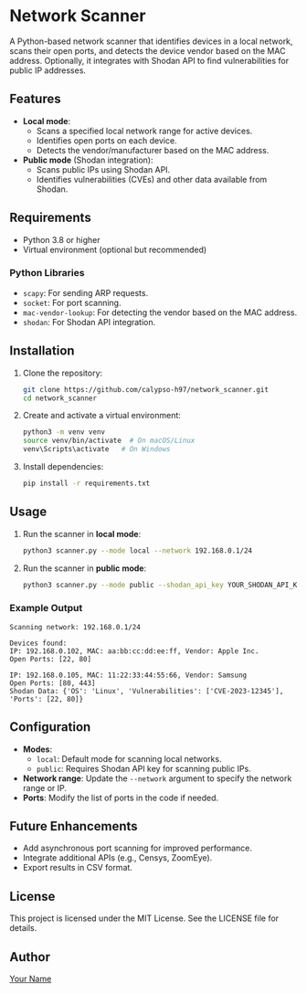 # Network Scanner

A Python-based network scanner that identifies devices in a local network, scans their open ports, and detects the device vendor based on the MAC address. Optionally, it integrates with Shodan API to find vulnerabilities for public IP addresses.

## Features
- **Local mode**:
  - Scans a specified local network range for active devices.
  - Identifies open ports on each device.
  - Detects the vendor/manufacturer based on the MAC address.
- **Public mode** (Shodan integration):
  - Scans public IPs using Shodan API.
  - Identifies vulnerabilities (CVEs) and other data available from Shodan.

## Requirements
- Python 3.8 or higher
- Virtual environment (optional but recommended)

### Python Libraries
- `scapy`: For sending ARP requests.
- `socket`: For port scanning.
- `mac-vendor-lookup`: For detecting the vendor based on the MAC address.
- `shodan`: For Shodan API integration.

## Installation
1. Clone the repository:
   ```bash
   git clone https://github.com/calypso-h97/network_scanner.git
   cd network_scanner
   ```

2. Create and activate a virtual environment:
   ```bash
   python3 -m venv venv
   source venv/bin/activate  # On macOS/Linux
   venv\Scripts\activate   # On Windows
   ```

3. Install dependencies:
   ```bash
   pip install -r requirements.txt
   ```

## Usage
1. Run the scanner in **local mode**:
   ```bash
   python3 scanner.py --mode local --network 192.168.0.1/24
   ```

2. Run the scanner in **public mode**:
   ```bash
   python3 scanner.py --mode public --shodan_api_key YOUR_SHODAN_API_KEY --network 8.8.8.8
   ```

### Example Output
```text
Scanning network: 192.168.0.1/24

Devices found:
IP: 192.168.0.102, MAC: aa:bb:cc:dd:ee:ff, Vendor: Apple Inc.
Open Ports: [22, 80]

IP: 192.168.0.105, MAC: 11:22:33:44:55:66, Vendor: Samsung
Open Ports: [80, 443]
Shodan Data: {'OS': 'Linux', 'Vulnerabilities': ['CVE-2023-12345'], 'Ports': [22, 80]}
```

## Configuration
- **Modes**:
  - `local`: Default mode for scanning local networks.
  - `public`: Requires Shodan API key for scanning public IPs.
- **Network range**: Update the `--network` argument to specify the network range or IP.
- **Ports**: Modify the list of ports in the code if needed.

## Future Enhancements
- Add asynchronous port scanning for improved performance.
- Integrate additional APIs (e.g., Censys, ZoomEye).
- Export results in CSV format.

## License
This project is licensed under the MIT License. See the LICENSE file for details.

## Author
[Your Name](https://github.com/calypso-h97)
